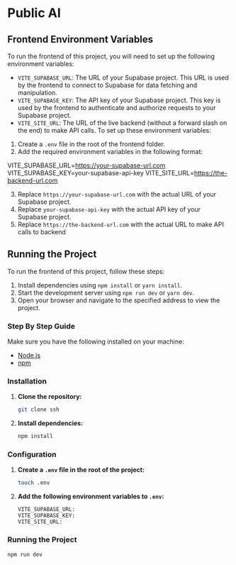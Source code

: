 # Public AI

## Frontend Environment Variables

To run the frontend of this project, you will need to set up the following environment variables:

- `VITE_SUPABASE_URL`: The URL of your Supabase project. This URL is used by the frontend to connect to Supabase for data fetching and manipulation.
- `VITE_SUPABASE_KEY`: The API key of your Supabase project. This key is used by the frontend to authenticate and authorize requests to your Supabase project.
- `VITE_SITE_URL`: The URL of the live backend (without a forward slash on the end) to make API calls.
  To set up these environment variables:

1. Create a `.env` file in the root of the frontend folder.
2. Add the required environment variables in the following format:

VITE_SUPABASE_URL=https://your-supabase-url.com
VITE_SUPABASE_KEY=your-supabase-api-key
VITE_SITE_URL=https://the-backend-url.com

3. Replace `https://your-supabase-url.com` with the actual URL of your Supabase project.
4. Replace `your-supabase-api-key` with the actual API key of your Supabase project.
5. Replace `https://the-backend-url.com` with the actual URL to make API calls to backend

## Running the Project

To run the frontend of this project, follow these steps:

1. Install dependencies using `npm install` or `yarn install`.
2. Start the development server using `npm run dev` or `yarn dev`.
3. Open your browser and navigate to the specified address to view the project.

### Step By Step Guide

Make sure you have the following installed on your machine:

- [Node.js](https://nodejs.org/)
- [npm](https://www.npmjs.com/)

### Installation

1. **Clone the repository:**

   ```bash
   git clone ssh
   ```

2. **Install dependencies:**

   ```bash
   npm install
   ```

### Configuration

1. **Create a `.env` file in the root of the project:**

   ```bash
   touch .env
   ```

2. **Add the following environment variables to `.env`:**

   ```env
   VITE_SUPABASE_URL:
   VITE_SUPABASE_KEY:
   VITE_SITE_URL:
   ```

### Running the Project

```bash
npm run dev
```
